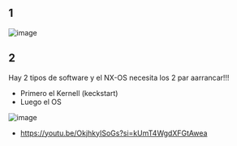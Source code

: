 

## 1

![image](https://github.com/user-attachments/assets/b6cd23e5-e5c8-4288-9cf4-3c63fee885da)

## 2

Hay 2 tipos de software y el NX-OS necesita los 2 par aarrancar!!!

- Primero el Kernell (keckstart)
- Luego el OS

![image](https://github.com/user-attachments/assets/4de677d8-edf6-4ed8-9e7a-53c025769327)




















- https://youtu.be/OkjhkyISoGs?si=kUmT4WgdXFGtAwea

